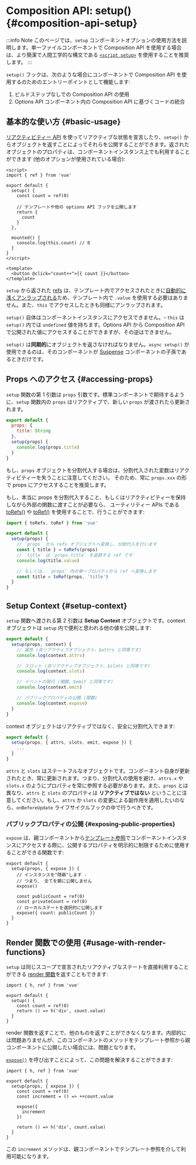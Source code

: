 # Composition API: setup() {#composition-api-setup}

:::info Note
このページでは、`setup` コンポーネントオプションの使用方法を説明します。単一ファイルコンポーネントで Composition API を使用する場合は、より簡潔で人間工学的な構文である [`<script setup>`](/api/sfc-script-setup.html) を使用することを推奨します。
:::

`setup()` フックは、次のような場合にコンポーネントで Composition API を使用するのためのエントリーポイントとして機能します:

1. ビルドステップなしでの Composition API の使用
2. Options API コンポーネント内の Composition API に基づくコードの統合

## 基本的な使い方 {#basic-usage}

[リアクティビティー API](./reactivity-core.html) を使ってリアクティブな状態を宣言したり、`setup()` からオブジェクトを返すことによってそれらを公開することができます。返されたオブジェクトのプロパティは、コンポーネントインスタンス上でも利用することができます (他のオプションが使用されている場合):

```vue
<script>
import { ref } from 'vue'

export default {
  setup() {
    const count = ref(0)

    // テンプレートや他の options API フックを公開します
    return {
      count
    }
  },

  mounted() {
    console.log(this.count) // 0
  }
}
</script>

<template>
  <button @click="count++">{{ count }}</button>
</template>
```

`setup` から返された [refs](/api/reactivity-core.html#ref) は、テンプレート内でアクセスされたときに[自動的に浅くアンラップされる](/guide/essentials/reactivity-fundamentals.html#deep-reactivity)ため、テンプレート内で `.value` を使用する必要はありません。また、`this` でアクセスしたときも同様にアンラップされます。

`setup()` 自体はコンポーネントインスタンスにアクセスできません。- `this` は `setup()` 内では `undefined` 値を持ちます。Options API から Composition API で公開された値にアクセスすることができますが、その逆はできません。

`setup()` は**同期的**にオブジェクトを返さなければなりません。`async setup()` が使用できるのは、そのコンポーネントが [Suspense](../guide/built-ins/suspense.html) コンポーネントの子孫であるときだけです。

## Props へのアクセス {#accessing-props}

`setup` 関数の第 1 引数は `props` 引数です。標準コンポーネントで期待するように、`setup` 関数内の `props` はリアクティブで、新しい `props` が渡されたら更新されます。

```js
export default {
  props: {
    title: String
  },
  setup(props) {
    console.log(props.title)
  }
}
```

もし、`props` オブジェクトを分割代入する場合は、分割代入された変数はリアクティビティーを失うことに注意してください。 そのため、常に `props.xxx` の形で props にアクセスすることを推奨します。

もし、本当に props を分割代入すること、もしくはリアクティビティーを保持しながら外部の関数に渡すことが必要なら、 ユーティリティー APIs である [toRefs()](./reactivity-utilities.html#torefs) や [toRef()](/api/reactivity-utilities.html#toref) を使用することで、行うことができます:

```js
import { toRefs, toRef } from 'vue'

export default {
  setup(props) {
    // `props` から refs オブジェクトへ変換し、分割代入を行います
    const { title } = toRefs(props)
    // `title` は `props.title` を追跡する ref です
    console.log(title.value)

    // もしくは、 `props` 内の単一プロパティから ref へ変換します
    const title = toRef(props, 'title')
  }
}
```

## Setup Context {#setup-context}

`setup` 関数へ渡される第 2 引数は **Setup Context** オブジェクトです。context オブジェクトは `setup` 内で便利と思われる他の値を公開します:

```js
export default {
  setup(props, context) {
    // 属性 (非リアクティブオブジェクト、$attrs と同等です)
    console.log(context.attrs)

    // スロット (非リアクティブオブジェクト、$slots と同等です)
    console.log(context.slots)

    // イベントの発行 (関数、$emit と同等です)
    console.log(context.emit)

    // パブリックプロパティの公開 (関数)
    console.log(context.expose)
  }
}
```

context オブジェクトはリアクティブではなく、安全に分割代入できます:

```js
export default {
  setup(props, { attrs, slots, emit, expose }) {
    ...
  }
}
```

`attrs` と `slots` はステートフルなオブジェクトです。コンポーネント自身が更新されたとき、常に更新されます。つまり、分割代入の使用を避け、`attrs.x` や `slots.x` のようにプロパティを常に参照する必要があります。また、`props` とは異なり、`attrs` と `slots` のプロパティは **リアクティブではない** ということに注意してください。もし、`attrs` か `slots` の変更による副作用を適用したいのなら、`onBeforeUpdate` ライフサイクルフックの中で行うべきです。

### パブリックプロパティの公開 {#exposing-public-properties}

`expose` は、親コンポーネントから[テンプレート参照](/guide/essentials/template-refs.html#ref-on-component)でコンポーネントインスタンスにアクセスする際に、公開するプロパティを明示的に制限するために使用することができる関数です:

```js{5,10}
export default {
  setup(props, { expose }) {
    // インスタンスを"隠蔽"します -
    // つまり、 全てを親に公開しません
    expose()

    const publicCount = ref(0)
    const privateCount = ref(0)
    // ローカルステートを選択的に公開します
    expose({ count: publicCount })
  }
}
```

## Render 関数での使用 {#usage-with-render-functions}

`setup` は同じスコープで宣言されたリアクティブなステートを直接利用することができる [render 関数](/guide/extras/render-function.html)を返すこともできます:

```js{6}
import { h, ref } from 'vue'

export default {
  setup() {
    const count = ref(0)
    return () => h('div', count.value)
  }
}
```

render 関数を返すことで、他のものを返すことができなくなります。内部的には問題ありませんが、このコンポーネントのメソッドをテンプレート参照から親コンポーネントに公開したい場合には、問題となります。

[`expose()`](#exposing-public-properties) を呼び出すことによって、この問題を解決することができます:

```js{8-10}
import { h, ref } from 'vue'

export default {
  setup(props, { expose }) {
    const count = ref(0)
    const increment = () => ++count.value

    expose({
      increment
    })

    return () => h('div', count.value)
  }
}
```

この `increment` メソッドは、親コンポーネントでテンプレート参照を介して利用可能になります。
